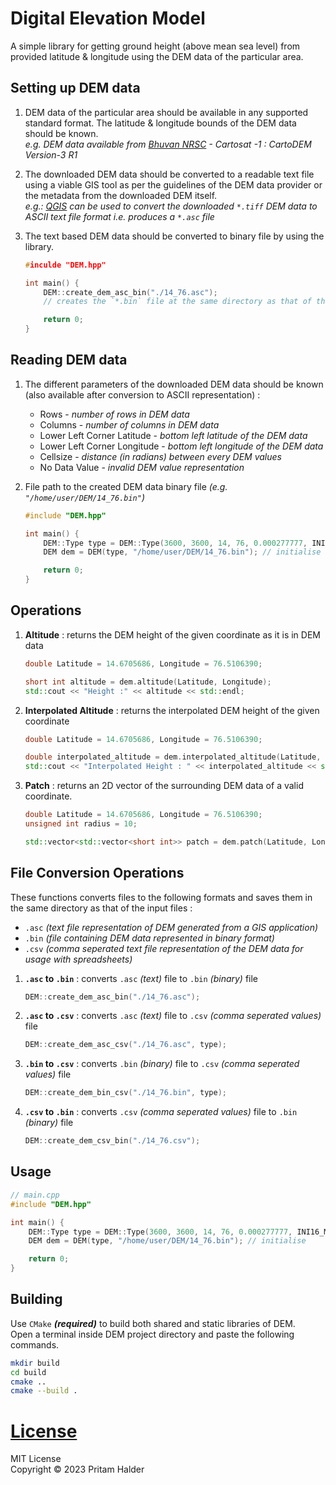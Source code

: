 # Digital Elevation Model

A simple library for getting ground height (above mean sea level)
from provided latitude & longitude using the DEM data of the particular area.

## Setting up DEM data

1. DEM data of the particular area should be available in any supported standard format.
   The latitude & longitude bounds of the DEM data should be known.\
   _e.g. DEM data available from [Bhuvan NRSC](https://bhuvan-app3.nrsc.gov.in/data/download/index.php) - Cartosat -1 : CartoDEM Version-3 R1_

2. The downloaded DEM data should be converted to a readable text file using a viable GIS tool
   as per the guidelines of the DEM data provider or the metadata from the downloaded DEM itself.\
   _e.g.: [QGIS](https://qgis.org/en/site/) can be used to convert the downloaded `*.tiff` DEM data to ASCII text file format i.e. produces a `*.asc` file_

3. The text based DEM data should be converted to binary file by using the library.

    ```cpp
    #inculde "DEM.hpp"

    int main() {
        DEM::create_dem_asc_bin("./14_76.asc");
        // creates the `*.bin` file at the same directory as that of the `*.asc` file.

        return 0;
    }
    ```

## Reading DEM data

1. The different parameters of the downloaded DEM data should be known (also available after conversion to ASCII representation) :

    - Rows - _number of rows in DEM data_
    - Columns - _number of columns in DEM data_
    - Lower Left Corner Latitude - _bottom left latitude of the DEM data_
    - Lower Left Corner Longitude - _bottom left longitude of the DEM data_
    - Cellsize - _distance (in radians) between every DEM values_
    - No Data Value - _invalid DEM value representation_

2. File path to the created DEM data binary file _(e.g. `"/home/user/DEM/14_76.bin"`)_

    ```cpp
    #include "DEM.hpp"

    int main() {
        DEM::Type type = DEM::Type(3600, 3600, 14, 76, 0.000277777, INI16_MIN); // nrows, ncols, yllcorner, xllcorner, cellsize, nodata
        DEM dem = DEM(type, "/home/user/DEM/14_76.bin"); // initialise

        return 0;
    }
    ```

## Operations

1. **Altitude** : returns the DEM height of the given coordinate as it is in DEM data

    ```cpp
    double Latitude = 14.6705686, Longitude = 76.5106390;

    short int altitude = dem.altitude(Latitude, Longitude);
    std::cout << "Height :" << altitude << std::endl;
    ```

2. **Interpolated Altitude** : returns the interpolated DEM height of the given coordinate

    ```cpp
    double Latitude = 14.6705686, Longitude = 76.5106390;

    double interpolated_altitude = dem.interpolated_altitude(Latitude, Longitude);
    std::cout << "Interpolated Height : " << interpolated_altitude << std::endl;
    ```

3. **Patch** : returns an 2D vector of the surrounding DEM data of a valid coordinate.

    ```cpp
    double Latitude = 14.6705686, Longitude = 76.5106390;
    unsigned int radius = 10;

    std::vector<std::vector<short int>> patch = dem.patch(Latitude, Longitude, radius);
    ```

## File Conversion Operations

These functions converts files to the following formats and saves them in the same directory as that of the input files :

-   `.asc` _(text file representation of DEM generated from a GIS application)_
-   `.bin` _(file containing DEM data represented in binary format)_
-   `.csv` _(comma seperated text file representation of the DEM data for usage with spreadsheets)_

1. **`.asc` to `.bin`** : converts `.asc` _(text)_ file to `.bin` _(binary)_ file

    ```cpp
    DEM::create_dem_asc_bin("./14_76.asc");
    ```

2. **`.asc` to `.csv`** : converts `.asc` _(text)_ file to `.csv` _(comma seperated values)_ file

    ```cpp
    DEM::create_dem_asc_csv("./14_76.asc", type);
    ```

3. **`.bin` to `.csv`** : converts `.bin` _(binary)_ file to `.csv` _(comma seperated values)_ file

    ```cpp
    DEM::create_dem_bin_csv("./14_76.bin", type);
    ```

4. **`.csv` to `.bin`** : converts `.csv` _(comma seperated values)_ file to `.bin` _(binary)_ file
    ```cpp
    DEM::create_dem_csv_bin("./14_76.csv");
    ```

## Usage

```cpp
// main.cpp
#include "DEM.hpp"

int main() {
    DEM::Type type = DEM::Type(3600, 3600, 14, 76, 0.000277777, INI16_MIN); // nrows, ncols, yllcorner, xllcorner, cellsize, nodata
    DEM dem = DEM(type, "/home/user/DEM/14_76.bin"); // initialise

    return 0;
}
```

## Building

Use `CMake` **_(required)_** to build both shared and static libraries of DEM.\
Open a terminal inside DEM project directory and paste the following commands.

```sh
mkdir build
cd build
cmake ..
cmake --build .
```

# [License](./LICENSE)

MIT License\
Copyright &copy; 2023 Pritam Halder
